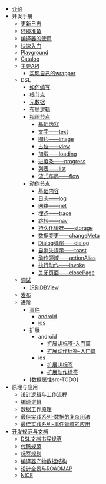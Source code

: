 * [介绍](use/README.md)
* 开发手册
  * [更新日志](changelog.md)
  * [环境准备](use/environment.md)
  * [编译器的使用](use/cli/README.md)
  * [快速入门](use/start.md)
  * [Playground](use/playground.md)
  * [Catalog](use/catalog.md)
  * [主要API](use/api_doc.md)
    * [实现自己的wrapper](use/use_wrapper.md)
  * DSL
    * [如何编写](dsl/write_a_dsl.md)
    * [根节点](dsl/root.md)
    * [元数据](dsl/meta.md)
    * [布局逻辑](dsl/layout_logic.md)
    * [视图节点](dsl/ui/base.md)
      * [基础内容](dsl/ui/base.md)
      * [文字——text](dsl/ui/text.md)
      * [图片——image](dsl/ui/image.md)
      * [占位——view](dsl/ui/view.md)
      * [加载——loading](dsl/ui/loading.md)
      * [进度条——progress](dsl/ui/progress.md)
      * [列表——list](dsl/ui/list.md)
      * [流式布局——flow](dsl/ui/flow.md)
    * [动作节点](dsl/func/base.md)
      * [基础内容](dsl/func/base.md)
      * [日志——log](dsl/func/log.md)
      * [网络——net](dsl/func/net.md)
      * [埋点——trace](dsl/func/trace.md)
      * [跳转——nav](dsl/func/nav.md)
      * [持久化缓存——storage](dsl/func/storage.md)
      * [数据变更——changeMeta](dsl/func/changeMeta.md)
      * [Dialog弹窗——dialog](dsl/func/dialog.md)
      * [自消失提示——toast](dsl/func/toast.md)
      * [动作领域——actionAlias](dsl/func/actionAlias.md)
      * [执行动作——invoke](dsl/func/invoke.md)
      * [关闭页面——closePage](dsl/func/closePage.md)
  * [调试](use/debug_tool_in_project.md)
    * [识别DBView](use/which_is_dbview.md)
  * [发布](use/publish_recommand.md)
  * 进阶
    * [事件](extension/event/event_pipe.md)
      * [android](extension/event/event_android.md)
      * [ios](extension/event/event_ios.md)
    * 扩展
      * android
        * [扩展UI标签-入门篇](extension/android/create_ui_extension_01.md)
        * [扩展动作标签-入门篇](extension/android/create_action_extension_01.md)
      * ios
        * [扩展UI标签](extension/ios/ios_ui_extension.md)
        * [扩展动作标签](extension/ios/ios_action_extension.md)
    * [数据属性src-TODO]
* 原理与应用
  * [设计逻辑与工作流程](design/base.md)
  * [编译逻辑](design/cli.md)
  * [数据工作原理](design/data.md)
  * [最佳实践系列-数据的复杂用法](article/meta.md)
  * [最佳实践系列-事件管道的应用](article/event.md)
* [开发规范与文档](spec/README.md)
  * [DSL文档书写规范](spec/dsl_spec.md)
  * [代码规范](spec/code_spec.md)
  * [标签规划](spec/tag_attr_todo.md)
  * [编译器产物数据结构](spec/cli_out_format.md)
  * [设计全景与ROADMAP](spec/full_design_and_roadmap.md)
  * [NICE](spec/nice.md)